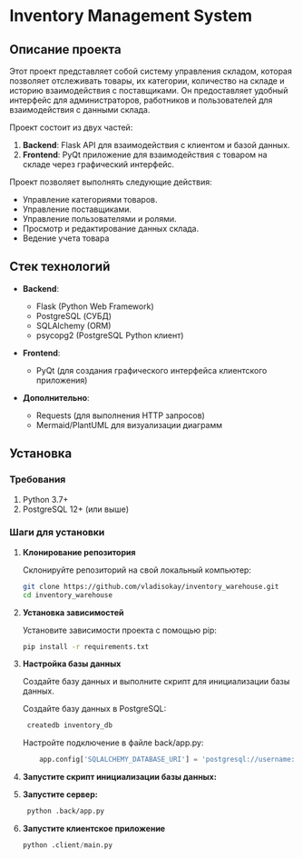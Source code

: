 # Inventory Management System

## Описание проекта

Этот проект представляет собой систему управления складом, которая позволяет отслеживать товары, их категории, количество на складе и историю взаимодействия с поставщиками. Он предоставляет удобный интерфейс для администраторов, работников и пользователей для взаимодействия с данными склада.

Проект состоит из двух частей:
1. **Backend**: Flask API для взаимодействия с клиентом и базой данных.
2. **Frontend**: PyQt приложение для взаимодействия с товаром на складе через графический интерфейс.

Проект позволяет выполнять следующие действия:
- Управление категориями товаров.
- Управление поставщиками.
- Управление пользователями и ролями.
- Просмотр и редактирование данных склада.
- Ведение учета товара


## Стек технологий

- **Backend**: 
    - Flask (Python Web Framework)
    - PostgreSQL (СУБД)
    - SQLAlchemy (ORM)
    - psycopg2 (PostgreSQL Python клиент)
  
- **Frontend**: 
    - PyQt (для создания графического интерфейса клиентского приложения)

- **Дополнительно**:
    - Requests (для выполнения HTTP запросов)
    - Mermaid/PlantUML для визуализации диаграмм

## Установка

### Требования

1. Python 3.7+
2. PostgreSQL 12+ (или выше)

### Шаги для установки

1. **Клонирование репозитория**

   Склонируйте репозиторий на свой локальный компьютер:

   ```bash
   git clone https://github.com/vladisokay/inventory_warehouse.git
   cd inventory_warehouse
2. **Установка зависимостей**

    Установите зависимости проекта с помощью pip:

   ```bash
   pip install -r requirements.txt

3. **Настройка базы данных**

    Создайте базу данных и выполните скрипт для инициализации базы данных.

    Создайте базу данных в PostgreSQL:

    ```sql
     createdb inventory_db
   ```
   Настройте подключение в файле back/app.py:
    
    ```python
        app.config['SQLALCHEMY_DATABASE_URI'] = 'postgresql://username:password@localhost/database_name'
   ```
4. **Запустите скрипт инициализации базы данных:**
    


5. **Запустите сервер:**

   ```bash
    python .back/app.py
   ```
   
6. **Запустите клиентское приложение**
   ```python
   python .client/main.py 
   ```
